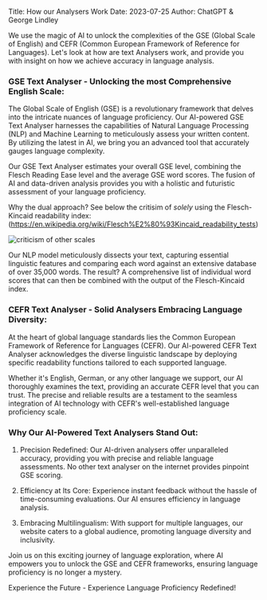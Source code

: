 Title: How our Analysers Work
Date: 2023-07-25
Author: ChatGPT & George Lindley


We use the magic of AI to unlock the complexities of the GSE (Global Scale of English) and CEFR (Common European Framework of Reference for Languages). Let's look at how are text Analysers work, and provide you with insight on how we achieve accuracy in language analysis.


### GSE Text Analyser - Unlocking the most Comprehensive English Scale:

The Global Scale of English (GSE) is a revolutionary framework that delves into the intricate nuances of language proficiency. Our AI-powered GSE Text Analyser harnesses the capabilities of Natural Language Processing (NLP) and Machine Learning to meticulously assess your written content. By utilizing the latest in AI, we bring you an advanced tool that accurately gauges language complexity.

Our GSE Text Analyser estimates your overall GSE level, combining the Flesch Reading Ease level and the average GSE word scores. The fusion of AI and data-driven analysis provides you with a holistic and futuristic assessment of your language proficiency.

Why the dual approach? See below the critisim of *solely* using the Flesch-Kincaid readability index: (https://en.wikipedia.org/wiki/Flesch%E2%80%93Kincaid_readability_tests) 


![criticism of other scales](../static/blog_images/flesch_criticism.png)


Our NLP model meticulously dissects your text, capturing essential linguistic features and comparing each word against an extensive database of over 35,000 words. The result? A comprehensive list of individual word scores that can then be combined with the output of the Flesch-Kincaid index.


### CEFR Text Analyser - Solid Analysers Embracing Language Diversity:

At the heart of global language standards lies the Common European Framework of Reference for Languages (CEFR). Our AI-powered CEFR Text Analyser acknowledges the diverse linguistic landscape by deploying specific readability functions tailored to each supported language.

Whether it's English, German, or any other language we support, our AI thoroughly examines the text, providing an accurate CEFR level that you can trust. The precise and reliable results are a testament to the seamless integration of AI technology with CEFR's well-established language proficiency scale.


### Why Our AI-Powered Text Analysers Stand Out:

1. Precision Redefined:
Our AI-driven analysers offer unparalleled accuracy, providing you with precise and reliable language assessments. No other text analyser on the internet provides pinpoint GSE scoring.

2. Efficiency at Its Core:
Experience instant feedback without the hassle of time-consuming evaluations. Our AI ensures efficiency in language analysis.

3. Embracing Multilingualism:
With support for multiple languages, our website caters to a global audience, promoting language diversity and inclusivity.


Join us on this exciting journey of language exploration, where AI empowers you to unlock the GSE and CEFR frameworks, ensuring language proficiency is no longer a mystery.

Experience the Future - Experience Language Proficiency Redefined!